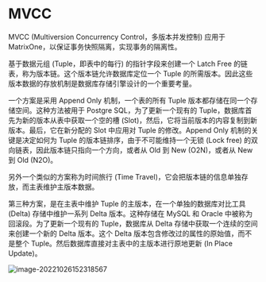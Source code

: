 # MVCC

MVCC (Multiversion Concurrency Control，多版本并发控制) 应用于 MatrixOne，以保证事务快照隔离，实现事务的隔离性。

基于数据元组 (Tuple，即表中的每行) 的指针字段来创建一个 Latch Free 的链表，称为版本链。这个版本链允许数据库定位一个 Tuple 的所需版本。因此这些版本数据的存放机制是数据库存储引擎设计的一个重要考量。

一个方案是采用 Append Only 机制，一个表的所有 Tuple 版本都存储在同一个存储空间。这种方法被用于 Postgre SQL，为了更新一个现有的 Tuple，数据库首先为新的版本从表中获取一个空的槽 (Slot)，然后，它将当前版本的内容复制到新版本。最后，它在新分配的 Slot 中应用对 Tuple 的修改。Append Only 机制的关键是决定如何为 Tuple 的版本链排序，由于不可能维持一个无锁 (Lock free) 的双向链表，因此版本链只指向一个方向，或者从 Old 到 New (O2N)，或者从 New 到 Old (N2O)。

另外一个类似的方案称为时间旅行 (Time Travel)，它会把版本链的信息单独存放，而主表维护主版本数据。

第三种方案，是在主表中维护 Tuple 的主版本，在一个单独的数据库对比工具 (Delta) 存储中维护一系列 Delta 版本。这种存储在 MySQL 和 Oracle 中被称为回滚段。为了更新一个现有的 Tuple，数据库从 Delta 存储中获取一个连续的空间来创建一个新的 Delta 版本。这个 Delta 版本包含修改过的属性的原始值，而不是整个 Tuple。然后数据库直接对主表中的主版本进行原地更新 (In Place Update)。

![image-20221026152318567](https://community-shared-data-1308875761.cos.ap-beijing.myqcloud.com/artwork/docs/distributed-transaction/mvcc.png)
